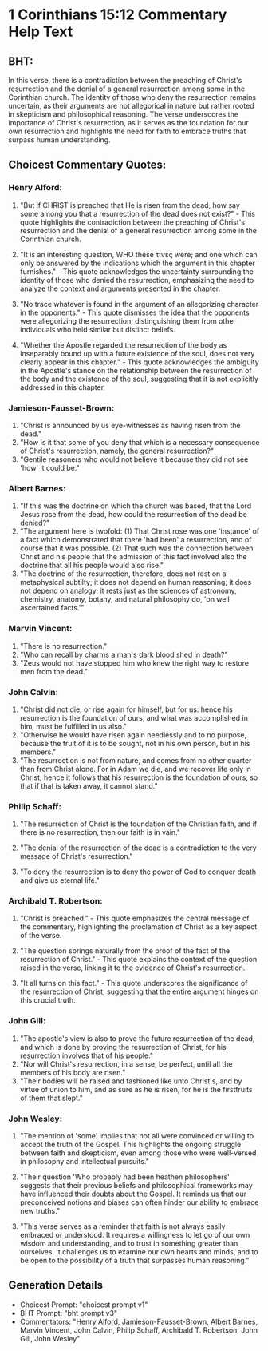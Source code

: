 # 1 Corinthians 15:12 Commentary Help Text

## BHT:
In this verse, there is a contradiction between the preaching of Christ's resurrection and the denial of a general resurrection among some in the Corinthian church. The identity of those who deny the resurrection remains uncertain, as their arguments are not allegorical in nature but rather rooted in skepticism and philosophical reasoning. The verse underscores the importance of Christ's resurrection, as it serves as the foundation for our own resurrection and highlights the need for faith to embrace truths that surpass human understanding.

## Choicest Commentary Quotes:
### Henry Alford:
1. "But if CHRIST is preached that He is risen from the dead, how say some among you that a resurrection of the dead does not exist?" - This quote highlights the contradiction between the preaching of Christ's resurrection and the denial of a general resurrection among some in the Corinthian church.

2. "It is an interesting question, WHO these τινες were; and one which can only be answered by the indications which the argument in this chapter furnishes." - This quote acknowledges the uncertainty surrounding the identity of those who denied the resurrection, emphasizing the need to analyze the context and arguments presented in the chapter.

3. "No trace whatever is found in the argument of an allegorizing character in the opponents." - This quote dismisses the idea that the opponents were allegorizing the resurrection, distinguishing them from other individuals who held similar but distinct beliefs.

4. "Whether the Apostle regarded the resurrection of the body as inseparably bound up with a future existence of the soul, does not very clearly appear in this chapter." - This quote acknowledges the ambiguity in the Apostle's stance on the relationship between the resurrection of the body and the existence of the soul, suggesting that it is not explicitly addressed in this chapter.

### Jamieson-Fausset-Brown:
1. "Christ is announced by us eye-witnesses as having risen from the dead."
2. "How is it that some of you deny that which is a necessary consequence of Christ's resurrection, namely, the general resurrection?"
3. "Gentile reasoners who would not believe it because they did not see 'how' it could be."

### Albert Barnes:
1. "If this was the doctrine on which the church was based, that the Lord Jesus rose from the dead, how could the resurrection of the dead be denied?"
2. "The argument here is twofold: (1) That Christ rose was one 'instance' of a fact which demonstrated that there 'had been' a resurrection, and of course that it was possible. (2) That such was the connection between Christ and his people that the admission of this fact involved also the doctrine that all his people would also rise."
3. "The doctrine of the resurrection, therefore, does not rest on a metaphysical subtilty; it does not depend on human reasoning; it does not depend on analogy; it rests just as the sciences of astronomy, chemistry, anatomy, botany, and natural philosophy do, 'on well ascertained facts.'"

### Marvin Vincent:
1. "There is no resurrection." 
2. "Who can recall by charms a man's dark blood shed in death?"
3. "Zeus would not have stopped him who knew the right way to restore men from the dead."

### John Calvin:
1. "Christ did not die, or rise again for himself, but for us: hence his resurrection is the foundation of ours, and what was accomplished in him, must be fulfilled in us also."
2. "Otherwise he would have risen again needlessly and to no purpose, because the fruit of it is to be sought, not in his own person, but in his members."
3. "The resurrection is not from nature, and comes from no other quarter than from Christ alone. For in Adam we die, and we recover life only in Christ; hence it follows that his resurrection is the foundation of ours, so that if that is taken away, it cannot stand."

### Philip Schaff:
1. "The resurrection of Christ is the foundation of the Christian faith, and if there is no resurrection, then our faith is in vain." 

2. "The denial of the resurrection of the dead is a contradiction to the very message of Christ's resurrection." 

3. "To deny the resurrection is to deny the power of God to conquer death and give us eternal life."

### Archibald T. Robertson:
1. "Christ is preached." - This quote emphasizes the central message of the commentary, highlighting the proclamation of Christ as a key aspect of the verse.

2. "The question springs naturally from the proof of the fact of the resurrection of Christ." - This quote explains the context of the question raised in the verse, linking it to the evidence of Christ's resurrection.

3. "It all turns on this fact." - This quote underscores the significance of the resurrection of Christ, suggesting that the entire argument hinges on this crucial truth.

### John Gill:
1. "The apostle's view is also to prove the future resurrection of the dead, and which is done by proving the resurrection of Christ, for his resurrection involves that of his people."
2. "Nor will Christ's resurrection, in a sense, be perfect, until all the members of his body are risen."
3. "Their bodies will be raised and fashioned like unto Christ's, and by virtue of union to him, and as sure as he is risen, for he is the firstfruits of them that slept."

### John Wesley:
1. "The mention of 'some' implies that not all were convinced or willing to accept the truth of the Gospel. This highlights the ongoing struggle between faith and skepticism, even among those who were well-versed in philosophy and intellectual pursuits."

2. "Their question 'Who probably had been heathen philosophers' suggests that their previous beliefs and philosophical frameworks may have influenced their doubts about the Gospel. It reminds us that our preconceived notions and biases can often hinder our ability to embrace new truths."

3. "This verse serves as a reminder that faith is not always easily embraced or understood. It requires a willingness to let go of our own wisdom and understanding, and to trust in something greater than ourselves. It challenges us to examine our own hearts and minds, and to be open to the possibility of a truth that surpasses human reasoning."


## Generation Details
- Choicest Prompt: "choicest prompt v1"
- BHT Prompt: "bht prompt v3"
- Commentators: "Henry Alford, Jamieson-Fausset-Brown, Albert Barnes, Marvin Vincent, John Calvin, Philip Schaff, Archibald T. Robertson, John Gill, John Wesley"
